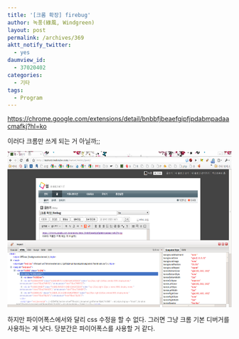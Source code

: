 ```yaml
---
title: '[크롬 확장] firebug'
author: 녹풍(綠風, Windgreen)
layout: post
permalink: /archives/369
aktt_notify_twitter:
  - yes
daumview_id:
  - 37020402
categories:
  - 기타
tags:
  - Program
---
```

<a href="https://chrome.google.com/extensions/detail/bmagokdooijbeehmkpknfglimnifench?hl=ko" target="_blank">https://chrome.google.com/extensions/detail/bnbbfjbeaefgipfjpdabmpadaacmafkj?hl=ko</a>

이러다 크롬만 쓰게 되는 거 아닐까;;

<img src="/uploads/legacy/old-images/1/cfile7.uf.1252854F4D4BC8A21E753E.png" class="aligncenter" width="580" height="350" alt="" />

하지만 파이어폭스에서와 달리 css 수정을 할 수 없다. 그러면 그냥 크롬 기본 디버거를 사용하는 게 낫다. 당분간은 파이어폭스를 사용할 거 같다.